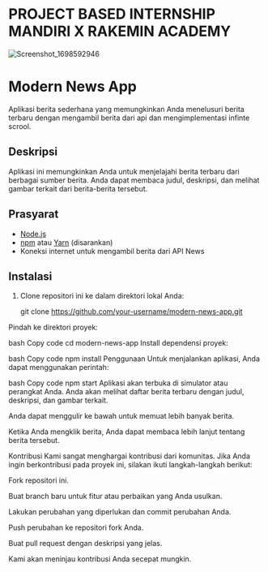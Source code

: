 # PROJECT BASED INTERNSHIP MANDIRI X RAKEMIN ACADEMY
![Screenshot_1698592946](https://github.com/RizaldoAR/pbi_mandiri/assets/36756266/79d6ac75-ebf0-473d-83af-05b41f48ac2f)

# Modern News App

Aplikasi berita sederhana yang memungkinkan Anda menelusuri berita terbaru dengan mengambil berita dari api dan mengimplementasi infinte scrool.

## Deskripsi

Aplikasi ini memungkinkan Anda untuk menjelajahi berita terbaru dari berbagai sumber berita. Anda dapat membaca judul, deskripsi, dan melihat gambar terkait dari berita-berita tersebut.

## Prasyarat

- [Node.js](https://nodejs.org/)
- [npm](https://www.npmjs.com/) atau [Yarn](https://yarnpkg.com/) (disarankan)
- Koneksi internet untuk mengambil berita dari API News

## Instalasi

1. Clone repositori ini ke dalam direktori lokal Anda:



   git clone https://github.com/your-username/modern-news-app.git

Pindah ke direktori proyek:

bash
Copy code
cd modern-news-app
Install dependensi proyek:

bash
Copy code
npm install
Penggunaan
Untuk menjalankan aplikasi, Anda dapat menggunakan perintah:

bash
Copy code
npm start
Aplikasi akan terbuka di simulator atau perangkat Anda. Anda akan melihat daftar berita terbaru dengan judul, deskripsi, dan gambar terkait.

Anda dapat menggulir ke bawah untuk memuat lebih banyak berita.

Ketika Anda mengklik berita, Anda dapat membaca lebih lanjut tentang berita tersebut.

Kontribusi
Kami sangat menghargai kontribusi dari komunitas. Jika Anda ingin berkontribusi pada proyek ini, silakan ikuti langkah-langkah berikut:

Fork repositori ini.

Buat branch baru untuk fitur atau perbaikan yang Anda usulkan.

Lakukan perubahan yang diperlukan dan commit perubahan Anda.

Push perubahan ke repositori fork Anda.

Buat pull request dengan deskripsi yang jelas.

Kami akan meninjau kontribusi Anda secepat mungkin.
